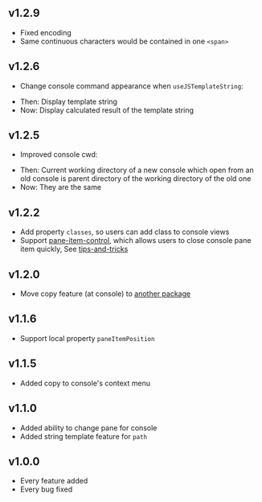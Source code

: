 
## v1.2.9
 * Fixed encoding
 * Same continuous characters would be contained in one `<span>`

## v1.2.6
 * Change console command appearance when `useJSTemplateString`:
  - Then: Display template string
  - Now: Display calculated result of the template string

## v1.2.5
 * Improved console cwd:
  - Then: Current working directory of a new console which open from an old console is parent directory of the working directory of the old one
  - Now: They are the same

## v1.2.2
 * Add property `classes`, so users can add class to console views
 * Support [pane-item-control](https://atom.io/packages/enable-pane-item-control-helper), which allows users to close console pane item quickly, See [tips-and-tricks](https://github.com/ksxatompackages/cmd-exec-documentation/blob/master/wiki/user-manual/tips-and-tricks.md#quick-close)

## v1.2.0
 * Move copy feature (at console) to [another package](https://atom.io/packages/enable-clipboard-helper)

## v1.1.6
 * Support local property `paneItemPosition`

## v1.1.5
 * Added copy to console's context menu

## v1.1.0
 * Added ability to change pane for console
 * Added string template feature for `path`

## v1.0.0
 * Every feature added
 * Every bug fixed
